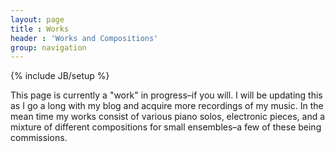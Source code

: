 ```yaml
---
layout: page
title : Works
header : 'Works and Compositions'
group: navigation
---
```

{% include JB/setup %}

This page is currently a "work" in progress–if you will. I will be updating this as I go a long with my blog and acquire more recordings of my music. In the mean time my works consist of various piano solos, electronic pieces, and a mixture of different compositions for small ensembles–a few of these being commissions. 